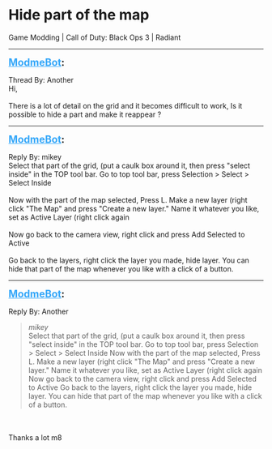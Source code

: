 # Hide part of the map
Game Modding | Call of Duty: Black Ops 3 | Radiant

---
<strong style="font-size: 1.4em;"><span style="text-decoration: underline;text-decoration-color: #34a7f9;"><span style="color:#34a7f9;">ModmeBot</span></span>:</strong>

<p>Thread By: Another<br />Hi,<br /> <br />There is a lot of detail on the grid and it becomes difficult to work, Is it possible to hide a part and make it reappear ?</p>

---
<strong style="font-size: 1.4em;"><span style="text-decoration: underline;text-decoration-color: #34a7f9;"><span style="color:#34a7f9;">ModmeBot</span></span>:</strong>

<p>Reply By: mikey<br />Select that part of the grid, (put a caulk box around it, then press &quot;select inside&quot; in the TOP tool bar. Go to top tool bar, press Selection &gt; Select &gt; Select Inside<br /> <br />Now with the part of the map selected, Press L. Make a new layer (right click &quot;The Map&quot; and press &quot;Create a new layer.&quot; Name it whatever you like, set as Active Layer (right click again<br /> <br />Now go back to the camera view, right click and press Add Selected to Active<br /> <br />Go back to the layers, right click the layer you made, hide layer. You can hide that part of the map whenever you like with a click of a button.</p>

---
<strong style="font-size: 1.4em;"><span style="text-decoration: underline;text-decoration-color: #34a7f9;"><span style="color:#34a7f9;">ModmeBot</span></span>:</strong>

<p>Reply By: Another<br /><blockquote><em>mikey</em><br />Select that part of the grid, (put a caulk box around it, then press &quot;select inside&quot; in the TOP tool bar. Go to top tool bar, press Selection &gt; Select &gt; Select Inside   Now with the part of the map selected, Press L. Make a new layer (right click &quot;The Map&quot; and press &quot;Create a new layer.&quot; Name it whatever you like, set as Active Layer (right click again   Now go back to the camera view, right click and press Add Selected to Active   Go back to the layers, right click the layer you made, hide layer. You can hide that part of the map whenever you like with a click of a button.      </blockquote><br /> <br />Thanks a lot m8</p>
